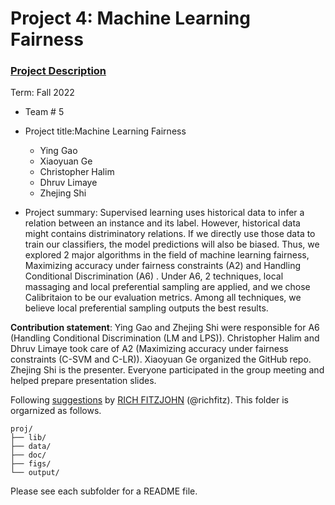 # Project 4: Machine Learning Fairness

### [Project Description](doc/project4_desc.md)

Term: Fall 2022

+ Team # 5
+ Project title:Machine Learning Fairness
	+ Ying Gao
	+ Xiaoyuan Ge
	+ Christopher Halim
	+ Dhruv Limaye
	+ Zhejing Shi
	
+ Project summary: Supervised learning uses historical data to infer a relation between an instance and its label. However, historical data might contains distriminatory relations. If we directly use those data to train our classifiers, the model predictions will also be biased. Thus, we explored 2 major algorithms in the field of machine learning fairness, Maximizing accuracy under fairness constraints (A2) and Handling Conditional Discrimination (A6) . Under A6, 2 techniques, local massaging and local preferential sampling are applied, and we chose Calibritaion to be our evaluation metrics. Among all techniques, we believe local preferential sampling outputs the best results.
	
**Contribution statement**:  Ying Gao and Zhejing Shi were responsible for A6 (Handling Conditional Discrimination (LM and LPS)). Christopher Halim and Dhruv Limaye took care of A2 (Maximizing accuracy under fairness constraints (C-SVM and C-LR)). Xiaoyuan Ge organized the GitHub repo. Zhejing Shi is the presenter. Everyone participated in the group meeting and helped prepare presentation slides. 

Following [suggestions](http://nicercode.github.io/blog/2013-04-05-projects/) by [RICH FITZJOHN](http://nicercode.github.io/about/#Team) (@richfitz). This folder is orgarnized as follows.

```
proj/
├── lib/
├── data/
├── doc/
├── figs/
└── output/
```

Please see each subfolder for a README file.
